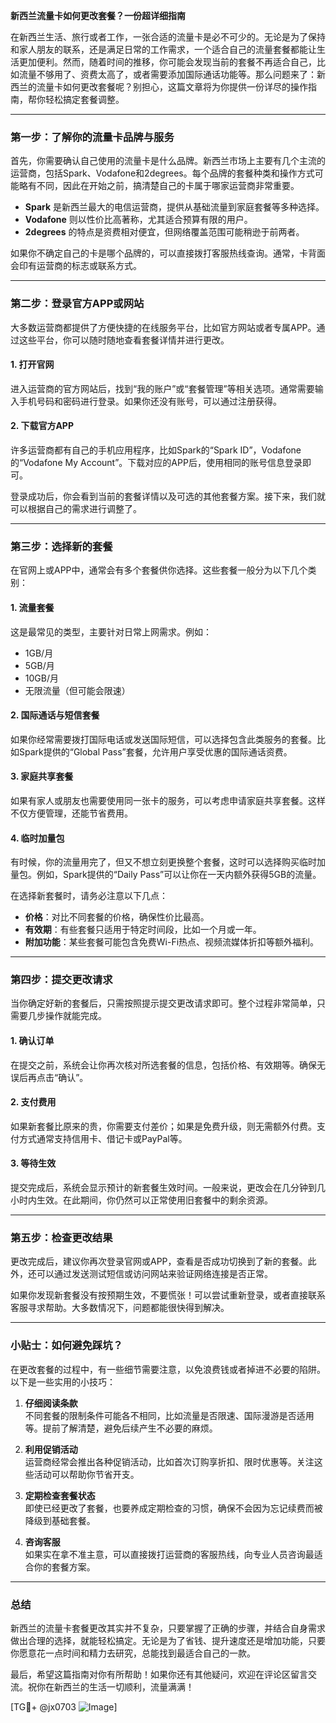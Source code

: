 **新西兰流量卡如何更改套餐？一份超详细指南**

在新西兰生活、旅行或者工作，一张合适的流量卡是必不可少的。无论是为了保持和家人朋友的联系，还是满足日常的工作需求，一个适合自己的流量套餐都能让生活更加便利。然而，随着时间的推移，你可能会发现当前的套餐不再适合自己，比如流量不够用了、资费太高了，或者需要添加国际通话功能等。那么问题来了：新西兰的流量卡如何更改套餐呢？别担心，这篇文章将为你提供一份详尽的操作指南，帮你轻松搞定套餐调整。

---

### **第一步：了解你的流量卡品牌与服务**

首先，你需要确认自己使用的流量卡是什么品牌。新西兰市场上主要有几个主流的运营商，包括Spark、Vodafone和2degrees。每个品牌的套餐种类和操作方式可能略有不同，因此在开始之前，搞清楚自己的卡属于哪家运营商非常重要。

- **Spark** 是新西兰最大的电信运营商，提供从基础流量到家庭套餐等多种选择。
- **Vodafone** 则以性价比高著称，尤其适合预算有限的用户。
- **2degrees** 的特点是资费相对便宜，但网络覆盖范围可能稍逊于前两者。

如果你不确定自己的卡是哪个品牌的，可以直接拨打客服热线查询。通常，卡背面会印有运营商的标志或联系方式。

---

### **第二步：登录官方APP或网站**

大多数运营商都提供了方便快捷的在线服务平台，比如官方网站或者专属APP。通过这些平台，你可以随时随地查看套餐详情并进行更改。

#### **1. 打开官网**
进入运营商的官方网站后，找到“我的账户”或“套餐管理”等相关选项。通常需要输入手机号码和密码进行登录。如果你还没有账号，可以通过注册获得。

#### **2. 下载官方APP**
许多运营商都有自己的手机应用程序，比如Spark的“Spark ID”，Vodafone的“Vodafone My Account”。下载对应的APP后，使用相同的账号信息登录即可。

登录成功后，你会看到当前的套餐详情以及可选的其他套餐方案。接下来，我们就可以根据自己的需求进行调整了。

---

### **第三步：选择新的套餐**

在官网上或APP中，通常会有多个套餐供你选择。这些套餐一般分为以下几个类别：

#### **1. 流量套餐**
这是最常见的类型，主要针对日常上网需求。例如：
- 1GB/月
- 5GB/月
- 10GB/月
- 无限流量（但可能会限速）

#### **2. 国际通话与短信套餐**
如果你经常需要拨打国际电话或发送国际短信，可以选择包含此类服务的套餐。比如Spark提供的“Global Pass”套餐，允许用户享受优惠的国际通话资费。

#### **3. 家庭共享套餐**
如果有家人或朋友也需要使用同一张卡的服务，可以考虑申请家庭共享套餐。这样不仅方便管理，还能节省费用。

#### **4. 临时加量包**
有时候，你的流量用完了，但又不想立刻更换整个套餐，这时可以选择购买临时加量包。例如，Spark提供的“Daily Pass”可以让你在一天内额外获得5GB的流量。

在选择新套餐时，请务必注意以下几点：
- **价格**：对比不同套餐的价格，确保性价比最高。
- **有效期**：有些套餐只适用于特定时间段，比如一个月或一年。
- **附加功能**：某些套餐可能包含免费Wi-Fi热点、视频流媒体折扣等额外福利。

---

### **第四步：提交更改请求**

当你确定好新的套餐后，只需按照提示提交更改请求即可。整个过程非常简单，只需要几步操作就能完成。

#### **1. 确认订单**
在提交之前，系统会让你再次核对所选套餐的信息，包括价格、有效期等。确保无误后再点击“确认”。

#### **2. 支付费用**
如果新套餐比原来的贵，你需要支付差价；如果是免费升级，则无需额外付费。支付方式通常支持信用卡、借记卡或PayPal等。

#### **3. 等待生效**
提交完成后，系统会显示预计的新套餐生效时间。一般来说，更改会在几分钟到几小时内生效。在此期间，你仍然可以正常使用旧套餐中的剩余资源。

---

### **第五步：检查更改结果**

更改完成后，建议你再次登录官网或APP，查看是否成功切换到了新的套餐。此外，还可以通过发送测试短信或访问网站来验证网络连接是否正常。

如果你发现新套餐没有按预期生效，不要慌张！可以尝试重新登录，或者直接联系客服寻求帮助。大多数情况下，问题都能很快得到解决。

---

### **小贴士：如何避免踩坑？**

在更改套餐的过程中，有一些细节需要注意，以免浪费钱或者掉进不必要的陷阱。以下是一些实用的小技巧：

1. **仔细阅读条款**  
   不同套餐的限制条件可能各不相同，比如流量是否限速、国际漫游是否适用等。提前了解清楚，避免后续产生不必要的麻烦。

2. **利用促销活动**  
   运营商经常会推出各种促销活动，比如首次订购享折扣、限时优惠等。关注这些活动可以帮助你节省开支。

3. **定期检查套餐状态**  
   即使已经更改了套餐，也要养成定期检查的习惯，确保不会因为忘记续费而被降级到基础套餐。

4. **咨询客服**  
   如果实在拿不准主意，可以直接拨打运营商的客服热线，向专业人员咨询最适合你的套餐方案。

---

### **总结**

新西兰的流量卡套餐更改其实并不复杂，只要掌握了正确的步骤，并结合自身需求做出合理的选择，就能轻松搞定。无论是为了省钱、提升速度还是增加功能，只要你愿意花一点时间和精力去研究，总能找到最适合自己的一款。

最后，希望这篇指南对你有所帮助！如果你还有其他疑问，欢迎在评论区留言交流。祝你在新西兰的生活一切顺利，流量满满！

[TG💪+ @jx0703 ![Image](https://github.com/user-attachments/assets/dbca1d08-cadb-493c-b0ec-ad6f7a83f270)]